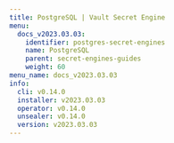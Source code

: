 ```yaml
---
title: PostgreSQL | Vault Secret Engine
menu:
  docs_v2023.03.03:
    identifier: postgres-secret-engines
    name: PostgreSQL
    parent: secret-engines-guides
    weight: 60
menu_name: docs_v2023.03.03
info:
  cli: v0.14.0
  installer: v2023.03.03
  operator: v0.14.0
  unsealer: v0.14.0
  version: v2023.03.03
---
```


